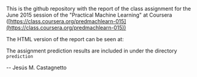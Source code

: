 This is the github repository with the report of the class assignment for the
June 2015 session of the "Practical Machine Learning" at Coursera
([https://class.coursera.org/predmachlearn-015](https://class.coursera.org/predmachlearn-015))

The HTML version of the report can be seen at:


The assignment prediction results are included in under the directory
`prediction`

-- Jesús M. Castagnetto
